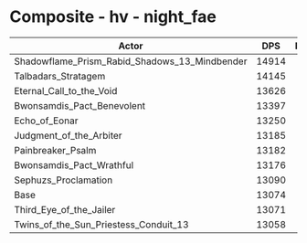# Composite - hv - night_fae
| Actor | DPS | Increase |
|---|:---:|:---:|
|Shadowflame_Prism_Rabid_Shadows_13_Mindbender|14914|14.08%|
|Talbadars_Stratagem|14145|8.19%|
|Eternal_Call_to_the_Void|13626|4.22%|
|Bwonsamdis_Pact_Benevolent|13397|2.47%|
|Echo_of_Eonar|13250|1.35%|
|Judgment_of_the_Arbiter|13185|0.85%|
|Painbreaker_Psalm|13182|0.83%|
|Bwonsamdis_Pact_Wrathful|13176|0.78%|
|Sephuzs_Proclamation|13090|0.13%|
|Base|13074|0.00%|
|Third_Eye_of_the_Jailer|13071|-0.02%|
|Twins_of_the_Sun_Priestess_Conduit_13|13058|-0.12%|
